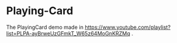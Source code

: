 # Playing-Card
The PlayingCard demo made in https://www.youtube.com/playlist?list=PLPA-ayBrweUzGFmkT_W65z64MoGnKRZMq .
